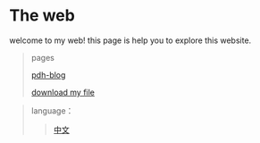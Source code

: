 # The web
welcome to my web!
this page is help you to explore this website.
>pages
>
>[pdh-blog](/blog "my blog!!!!")
>
>[download my file](/download "download pages")

>language：
>
>>[中文](/zhcn "中文！")
